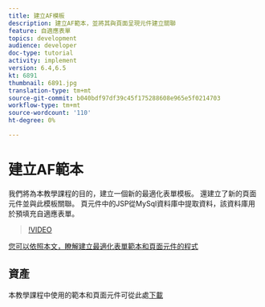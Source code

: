 ```yaml
---
title: 建立AF模板
description: 建立AF範本，並將其與頁面呈現元件建立關聯
feature: 自適應表單
topics: development
audience: developer
doc-type: tutorial
activity: implement
version: 6.4,6.5
kt: 6891
thumbnail: 6891.jpg
translation-type: tm+mt
source-git-commit: b040bdf97df39c45f175288608e965e5f0214703
workflow-type: tm+mt
source-wordcount: '110'
ht-degree: 0%

---
```



# 建立AF範本

我們將為本教學課程的目的，建立一個新的最適化表單模板。 還建立了新的頁面元件並與此模板關聯。 頁元件中的JSP從MySql資料庫中提取資料，該資料庫用於預填充自適應表單。


>[!VIDEO](https://video.tv.adobe.com/v/27828?quality=9&learn=on)

[您可以依照本文，瞭解建立最適化表單範本和頁面元件的程式](https://experienceleague.adobe.com/docs/experience-manager-learn/forms/storing-and-retrieving-form-data/part5.html?lang=en#storing-and-retrieving-form-data)


## 資產

本教學課程中使用的範本和頁面元件可從此處[下載](assets/sign-multiple-forms-template.zip)





